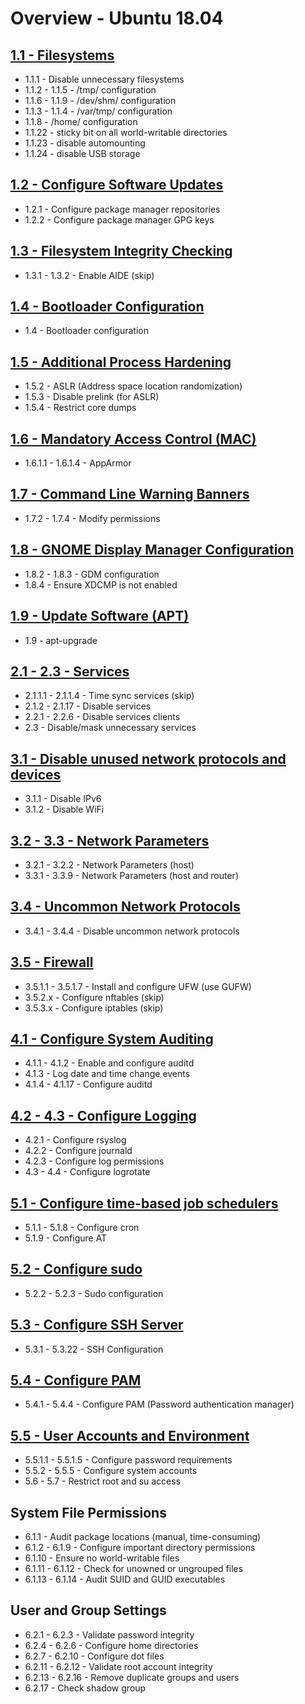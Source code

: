 # Overview - Ubuntu 18.04

## [1.1 - Filesystems](./1.md#11---filesystem-configuration)

- 1.1.1 - Disable unnecessary filesystems
- 1.1.2 - 1.1.5 - /tmp/ configuration
- 1.1.6 - 1.1.9 - /dev/shm/ configuration
- 1.1.3 - 1.1.4 - /var/tmp/ configuration
- 1.1.8 - /home/ configuration
- 1.1.22 - sticky bit on all world-writable directories
- 1.1.23 - disable automounting
- 1.1.24 - disable USB storage

## [1.2 - Configure Software Updates](./1.md#12---configure-software-updates)

- 1.2.1 - Configure package manager repositories
- 1.2.2 - Configure package manager GPG keys

## [1.3 - Filesystem Integrity Checking](./1.md#13---filesystem-integrity-checking)

- 1.3.1 - 1.3.2 - Enable AIDE (skip)

## [1.4 - Bootloader Configuration](./1.md#14---bootloader-configuration)

- 1.4 - Bootloader configuration

## [1.5 - Additional Process Hardening](./1.md#15---additional-process-hardening)

- 1.5.2 - ASLR (Address space location randomization)
- 1.5.3 - Disable prelink (for ASLR)
- 1.5.4 - Restrict core dumps

## [1.6 - Mandatory Access Control (MAC)](./1/1.6.md)

- 1.6.1.1 - 1.6.1.4 - AppArmor

## [1.7 - Command Line Warning Banners](./1/1.7.md)

- 1.7.2 - 1.7.4 - Modify permissions

## [1.8 - GNOME Display Manager Configuration](./1/1.8.md)

- 1.8.2 - 1.8.3 - GDM configuration
- 1.8.4 - Ensure XDCMP is not enabled

## [1.9 - Update Software (APT)](./1/1.9.md)

- 1.9 - apt-upgrade

## [2.1 - 2.3 - Services](./2.md)

- 2.1.1.1 - 2.1.1.4 - Time sync services (skip)
- 2.1.2 - 2.1.17 - Disable services
- 2.2.1 - 2.2.6 - Disable services clients
- 2.3 - Disable/mask unnecessary services

## [3.1 - Disable unused network protocols and devices](./3.md#31---disable-unused-network-protocols-and-devices)

- 3.1.1 - Disable IPv6
- 3.1.2 - Disable WiFi

## [3.2 - 3.3 - Network Parameters](./3.md#32---host-network-parameters)

- 3.2.1 - 3.2.2 - Network Parameters (host)
- 3.3.1 - 3.3.9 - Network Parameters (host and router)

## [3.4 - Uncommon Network Protocols](./3.md#34---uncommon-network-protocols)

- 3.4.1 - 3.4.4 - Disable uncommon network protocols

## [3.5 - Firewall](./3.md#35---firewall-configuration)

- 3.5.1.1 - 3.5.1.7 - Install and configure UFW (use GUFW)
- 3.5.2.x - Configure nftables (skip)
- 3.5.3.x - Configure iptables (skip)

## [4.1 - Configure System Auditing](./4.md#41---configure-auditd)

- 4.1.1 - 4.1.2 - Enable and configure auditd
- 4.1.3 - Log date and time change events
- 4.1.4 - 4.1.17 - Configure auditd

## [4.2 - 4.3 - Configure Logging](./4.md#42---configure-logging)

- 4.2.1 - Configure rsyslog
- 4.2.2 - Configure journald
- 4.2.3 - Configure log permissions
- 4.3 - 4.4 - Configure logrotate

## [5.1 - Configure time-based job schedulers](./5.md#51---configure-time-based-schedulers)

- 5.1.1 - 5.1.8 - Configure cron
- 5.1.9 - Configure AT

## [5.2 - Configure sudo](./5.md#52---configure-sudo)

- 5.2.2 - 5.2.3 - Sudo configuration

## [5.3 - Configure SSH Server](./5.md#53---configure-ssh-server)
- 5.3.1 - 5.3.22 - SSH Configuration

## [5.4 - Configure PAM](./5.md#54---configure-pam)
- 5.4.1 - 5.4.4 - Configure PAM (Password authentication manager)

## [5.5 - User Accounts and Environment](./5.md#55---user-accounts-and-environment)

- 5.5.1.1 - 5.5.1.5 - Configure password requirements
- 5.5.2 - 5.5.5 - Configure system accounts
- 5.6 - 5.7 - Restrict root and su access

## System File Permissions

- 6.1.1 - Audit package locations (manual, time-consuming)
- 6.1.2 - 6.1.9 - Configure important directory permissions
- 6.1.10 - Ensure no world-writable files
- 6.1.11 - 6.1.12 - Check for unowned or ungrouped files
- 6.1.13 - 6.1.14 - Audit SUID and GUID executables

## User and Group Settings

- 6.2.1 - 6.2.3 - Validate password integrity
- 6.2.4 - 6.2.6 - Configure home directories
- 6.2.7 - 6.2.10 - Configure dot files
- 6.2.11 - 6.2.12 - Validate root account integrity
- 6.2.13 - 6.2.16 - Remove duplicate groups and users
- 6.2.17 - Check shadow group